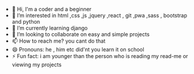 - 👋 Hi, I'm a coder and a beginner
- 👀 I’m interested in html ,css ,js ,jquery ,react , git ,pwa ,sass , bootstrap and python
- 🌱 I’m currently learning django
- 💞️ I’m looking to collaborate on easy and simple projects
- 📫 How to reach me? you cant do that
- 😄 Pronouns: he , him etc did'nt you learn it on school
- ⚡ Fun fact: i am younger than the person who is reading my read-me or viewing my projects

<!---
thegoatsigma/thegoatsigma is a ✨ special ✨ repository because its `README.md` (this file) appears on your GitHub profile.
You can click the Preview link to take a look at your changes.
--->
